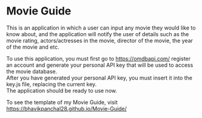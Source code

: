 # Movie Guide

This is an application in which a user can input any movie they would like to know about, and the application will notify the user of details such as the movie rating, actors/actresses in the movie, director of the movie, the year of the movie and etc.

To use this application, you  must first go to https://omdbapi.com/ register an account and generate your personal API key that will be used to access the movie database. \
After you have generated your personal API key, you must insert it into the key.js file, replacing the current key.\
The application should be ready to use now. 

To see the template of my Movie Guide, visit https://bhavikpanchal28.github.io/Movie-Guide/ 

